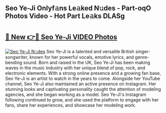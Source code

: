 ## Seo Ye-Ji Onlyf𝚊ns Le𝚊ked N𝚞des - Part-oqO Photos Video - Hot Part Le𝚊ks DLASg

# <h2><a href="http://ab7137.deff.icu/?id=Seo+Ye-Ji">🔗 New 👉🔴 Seo Ye-Ji VIDEO Photos</a></h2>

[![Seo Ye-Ji N𝚞des](https://i.imgur.com/rIISA9y.gif)](http://ab7137.deff.icu/?id=Seo+Ye-Ji)
Seo Ye-Ji is a talented and versatile British singer-songwriter, known for her powerful vocals, emotive lyrics, and genre-bending sound. Born and raised in the UK, Seo Ye-Ji has been making waves in the music industry with her unique blend of pop, rock, and electronic elements. With a strong online presence and a growing fan base, Seo Ye-Ji is an artist to watch in the years to come. Alongside her YouTube channel, Seo Ye-Ji also maintained an active presence on Instagram. Her stunning looks and captivating personality caught the attention of modeling agencies, and she began working as a model. Seo Ye-Ji's Instagram following continued to grow, and she used the platform to engage with her fans, share her experiences, and showcase her modeling work.
